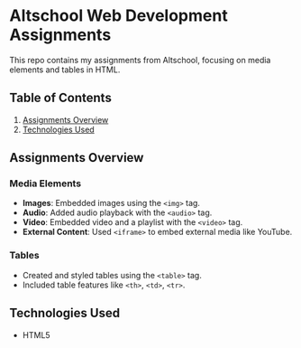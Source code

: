 
# Altschool Web Development Assignments

This repo contains my assignments from Altschool, focusing on media elements and tables in HTML.

## Table of Contents

1. [Assignments Overview](#assignments-overview)
2. [Technologies Used](#technologies-used)

## Assignments Overview

### Media Elements
- **Images**: Embedded images using the `<img>` tag.
- **Audio**: Added audio playback with the `<audio>` tag.
- **Video**: Embedded video and a playlist with the `<video>` tag.
- **External Content**: Used `<iframe>` to embed external media like YouTube.

### Tables
- Created and styled tables using the `<table>` tag.
- Included table features like `<th>`, `<td>`,  `<tr>`.


## Technologies Used

- HTML5

